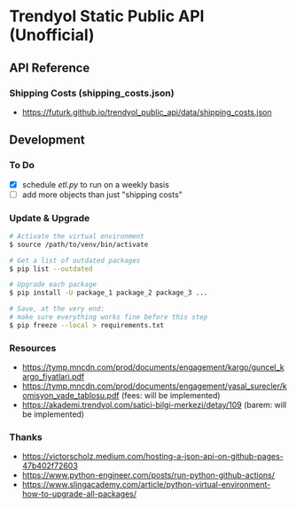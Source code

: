 # Trendyol Static Public API (Unofficial)

## API Reference

### Shipping Costs (shipping_costs.json)
- <https://futurk.github.io/trendyol_public_api/data/shipping_costs.json>

## Development

### To Do
- [x] schedule _etl.py_ to run on a weekly basis
- [ ] add more objects than just "shipping costs"

### Update & Upgrade
```bash
# Activate the virtual environment
$ source /path/to/venv/bin/activate

# Get a list of outdated packages
$ pip list --outdated

# Upgrade each package
$ pip install -U package_1 package_2 package_3 ...

# Save, at the very end:
# make sure everything works fine before this step
$ pip freeze --local > requirements.txt
```

### Resources
- <https://tymp.mncdn.com/prod/documents/engagement/kargo/guncel_kargo_fiyatlari.pdf>
- <https://tymp.mncdn.com/prod/documents/engagement/yasal_surecler/komisyon_vade_tablosu.pdf> (fees: will be implemented)
- <https://akademi.trendyol.com/satici-bilgi-merkezi/detay/109> (barem: will be implemented)

### Thanks
- <https://victorscholz.medium.com/hosting-a-json-api-on-github-pages-47b402f72603>
- <https://www.python-engineer.com/posts/run-python-github-actions/>
- <https://www.slingacademy.com/article/python-virtual-environment-how-to-upgrade-all-packages/>
